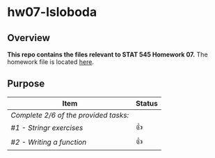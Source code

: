 # hw07-lsloboda

## Overview
**This repo contains the files relevant to STAT 545 Homework 07.**
  The homework file is located [here](https://github.com/STAT545-UBC-students/hw07-lsloboda/blob/master/hw-07.md).

## Purpose

|    **Item**                                     | **Status** |
  |-------------------------------------------------|------------|
  | *Complete 2/6 of the provided tasks:*  |
  | *#1 - Stringr exercises*           | :thumbsup: |
  | *#2 - Writing a function*     | :thumbsup: |